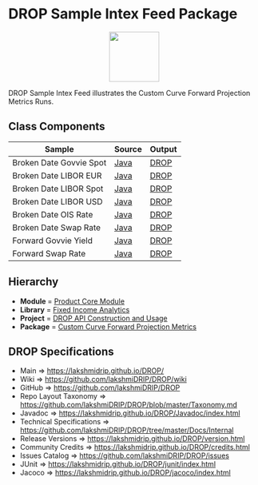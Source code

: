 # DROP Sample Intex Feed Package

<p align="center"><img src="https://github.com/lakshmiDRIP/DROP/blob/master/DRIP_Logo.gif?raw=true" width="100"></p>

DROP Sample Intex Feed illustrates the Custom Curve Forward Projection Metrics Runs.


## Class Components

 |     Sample     | Source | Output |
 |----------------|--------|--------|
 | Broken Date Govvie Spot | [Java](https://github.com/lakshmiDRIP/DROP/tree/master/src/main/java/org/drip/sample/intexfeed/BrokenDateGovvieSpot.java) | [DROP](https://github.com/lakshmiDRIP/DROP/blob/master/drop/org/drip/sample/intexfeed/BrokenDateGovvieSpot.drop) |
 | Broken Date LIBOR EUR | [Java](https://github.com/lakshmiDRIP/DROP/tree/master/src/main/java/org/drip/sample/intexfeed/BrokenDateLIBOREUR.java) | [DROP](https://github.com/lakshmiDRIP/DROP/blob/master/drop/org/drip/sample/intexfeed/BrokenDateLIBOREUR.drop) |
 | Broken Date LIBOR Spot | [Java](https://github.com/lakshmiDRIP/DROP/tree/master/src/main/java/org/drip/sample/intexfeed/BrokenDateLIBORSpot.java) | [DROP](https://github.com/lakshmiDRIP/DROP/blob/master/drop/org/drip/sample/intexfeed/BrokenDateLIBORSpot.drop) |
 | Broken Date LIBOR USD | [Java](https://github.com/lakshmiDRIP/DROP/tree/master/src/main/java/org/drip/sample/intexfeed/BrokenDateLIBORUSD.java) | [DROP](https://github.com/lakshmiDRIP/DROP/blob/master/drop/org/drip/sample/intexfeed/BrokenDateLIBORUSD.drop) |
 | Broken Date OIS Rate | [Java](https://github.com/lakshmiDRIP/DROP/tree/master/src/main/java/org/drip/sample/intexfeed/BrokenDateOISRate.java) | [DROP](https://github.com/lakshmiDRIP/DROP/blob/master/drop/org/drip/sample/intexfeed/BrokenDateOISRate.drop) |
 | Broken Date Swap Rate | [Java](https://github.com/lakshmiDRIP/DROP/tree/master/src/main/java/org/drip/sample/intexfeed/BrokenDateSwapRate.java) | [DROP](https://github.com/lakshmiDRIP/DROP/blob/master/drop/org/drip/sample/intexfeed/BrokenDateSwapRate.drop) |
 | Forward Govvie Yield | [Java](https://github.com/lakshmiDRIP/DROP/tree/master/src/main/java/org/drip/sample/intexfeed/ForwardGovvieYield.java) | [DROP](https://github.com/lakshmiDRIP/DROP/blob/master/drop/org/drip/sample/intexfeed/ForwardGovvieYield.drop) |
 | Forward Swap Rate | [Java](https://github.com/lakshmiDRIP/DROP/tree/master/src/main/java/org/drip/sample/intexfeed/ForwardSwapRate.java) | [DROP](https://github.com/lakshmiDRIP/DROP/blob/master/drop/org/drip/sample/intexfeed/ForwardSwapRate.drop) |


## Hierarchy

 <ul>
	<li><b>Module </b> = <a href = "https://github.com/lakshmiDRIP/DROP/tree/master/ProductCore.md">Product Core Module</a></li>
	<li><b>Library</b> = <a href = "https://github.com/lakshmiDRIP/DROP/tree/master/FixedIncomeAnalyticsLibrary.md">Fixed Income Analytics</a></li>
	<li><b>Project</b> = <a href = "https://github.com/lakshmiDRIP/DROP/tree/master/src/main/java/org/drip/sample/README.md">DROP API Construction and Usage</a></li>
	<li><b>Package</b> = <a href = "https://github.com/lakshmiDRIP/DROP/tree/master/src/main/java/org/drip/sample/intexfeed/README.md">Custom Curve Forward Projection Metrics</a></li>
 </ul>


## DROP Specifications

 * Main                     => https://lakshmidrip.github.io/DROP/
 * Wiki                     => https://github.com/lakshmiDRIP/DROP/wiki
 * GitHub                   => https://github.com/lakshmiDRIP/DROP
 * Repo Layout Taxonomy     => https://github.com/lakshmiDRIP/DROP/blob/master/Taxonomy.md
 * Javadoc                  => https://lakshmidrip.github.io/DROP/Javadoc/index.html
 * Technical Specifications => https://github.com/lakshmiDRIP/DROP/tree/master/Docs/Internal
 * Release Versions         => https://lakshmidrip.github.io/DROP/version.html
 * Community Credits        => https://lakshmidrip.github.io/DROP/credits.html
 * Issues Catalog           => https://github.com/lakshmiDRIP/DROP/issues
 * JUnit                    => https://lakshmidrip.github.io/DROP/junit/index.html
 * Jacoco                   => https://lakshmidrip.github.io/DROP/jacoco/index.html
